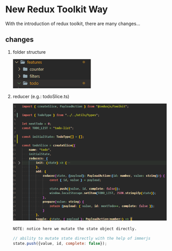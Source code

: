 # New Redux Toolkit Way

With the introduction of redux toolkit, there are many changes...

## changes
1. folder structure

    ![new-structrue](../pics/new-structure.png)
2. reducer (e.g.: todoSlice.ts)

    ![new-reducer](../pics/new-reducer.png)

       NOTE: notice here we mutate the state object directly.

    ```javascript
    // ability to mutate state directly with the help of immerjs
    state.push({value, id, complete: false});
    ```
